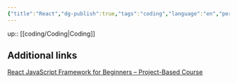 ```yaml
---
{"title":"React","dg-publish":true,"tags":"coding","language":"en","permalink":"/coding/react/","dgPassFrontmatter":true}
---
```


up:: [[coding/Coding\|Coding]]

## Additional links
[React JavaScript Framework for Beginners – Project-Based Course](https://www.youtube.com/watch?v=u6gSSpfsoOQ)
